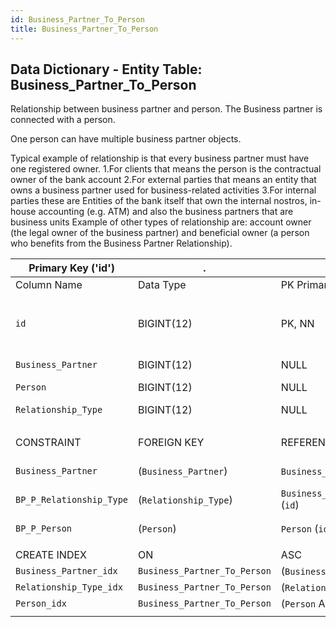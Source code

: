 ```yaml
---
id: Business_Partner_To_Person
title: Business_Partner_To_Person
---
```


## Data Dictionary - Entity Table: Business_Partner_To_Person

Relationship between business partner and person. The Business partner is connected with a person. 

One person can have multiple business partner objects.   

Typical example of relationship is that every business partner must have one registered owner.
1.For clients that means the person is the contractual owner of the bank account
2.For external parties that means an entity that owns a business partner used for business-related activities
3.For internal parties these are Entities of the bank itself that own the internal nostros, in-house accounting (e.g. ATM) and also the business partners that are business units
Example of other types of relationship are: account owner (the legal owner of the business partner) and beneficial owner (a person who benefits from the Business Partner Relationship).


|Primary Key ('id')|.|ENGINE = InnoDB|.|.|
|---|---|---|---|---|
| Column Name| Data Type|PK Primary Key, NN-Not Null, Null|Example|Comments|
||
|`id`| BIGINT(12)|PK, NN|1|PrimaryKey-ID, Not Null (auto creates)|
|`Business_Partner`| BIGINT(12)| NULL|1|Business Partner ID|
|`Person`| BIGINT(12) |NULL|1|Person ID|
|`Relationship_Type`| BIGINT(12)| NULL |1|Relationship type id|
||
| CONSTRAINT|FOREIGN KEY|REFERENCES |ON DELETE|ON UPDATE|
|`Business_Partner`|(`Business_Partner`)|`Business_Partner` (`id`)| NO ACTION| NO ACTION|
|`BP_P_Relationship_Type`|(`Relationship_Type`)|`Business_Partner_To_Person_Relationship_Type` (`id`)| NO ACTION| NO ACTION|
|`BP_P_Person`| (`Person`)| `Person` (`id`)| NO ACTION| NO ACTION|
||
| CREATE INDEX|ON|ASC|VISABLE|.|
| `Business_Partner_idx`| `Business_Partner_To_Person`| (`Business_Partner` ASC)| VISIBLE|.|
| `Relationship_Type_idx`| `Business_Partner_To_Person`| (`Relationship_Type` ASC)| VISIBLE|.|
| `Person_idx`|`Business_Partner_To_Person`| (`Person` ASC)| VISIBLE|.|
||
